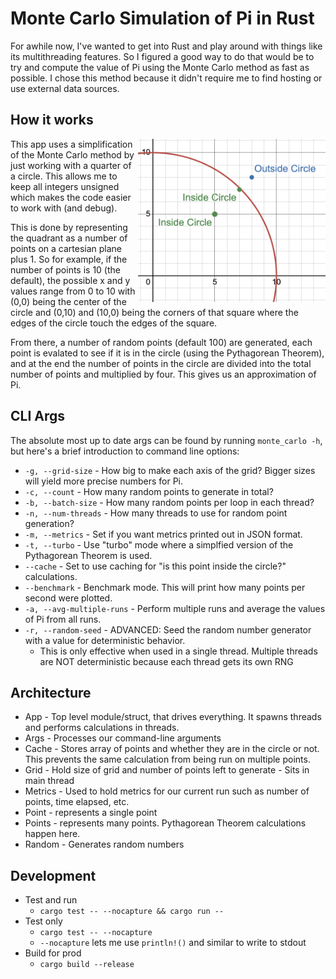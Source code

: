 
# Monte Carlo Simulation of Pi in Rust

For awhile now, I've wanted to get into Rust and play around with things like its multithreading
features.  So I figured a good way to do that would be to try and compute the value of Pi 
using the Monte Carlo method as fast as possible.  I chose this method because it didn't require
me to find hosting or use external data sources.


## How it works

<img src="img/quadrant.png" width="300" align="right" />

This app uses a simplification of the Monte Carlo method by just working with a 
quarter of a circle.  This allows me to keep all integers unsigned which makes the code
easier to work with (and debug).  

This is done by representing the quadrant as a number of points on a cartesian plane plus 1.
So for example, if the number of points is 10  (the default), the possible x and y values range
from 0 to 10 with (0,0) being the center of the circle and (0,10) and (10,0) being the corners
of that square where the edges of the circle touch the edges of the square.

From there, a number of random points (default 100) are generated, each point is evalated to see
if it is in the circle (using the Pythagorean Theorem), and at the end the number of points 
in the circle are divided into the total number of points and multiplied by four.  This gives
us an approximation of Pi.


## CLI Args

The absolute most up to date args can be found by running `monte_carlo -h`, but here's 
a brief introduction to command line options:

- `-g, --grid-size` - How big to make each axis of the grid?  Bigger sizes will yield more precise numbers for Pi.
- `-c, --count` - How many random points to generate in total?
- `-b, --batch-size` - How many random points per loop in each thread?
- `-n, --num-threads` - How many threads to use for random point generation?
- `-m, --metrics` - Set if you want metrics printed out in JSON format.
- `-t, --turbo` - Use "turbo" mode where a simplfied version of the Pythagorean Theorem is used.
- `--cache` - Set to use caching for "is this point inside the circle?" calculations.
- `--benchmark` - Benchmark mode.  This will print how many points per second were plotted.
- `-a, --avg-multiple-runs` - Perform multiple runs and average the values of Pi from all runs.
- `-r, --random-seed` - ADVANCED: Seed the random number generator with a value for deterministic behavior.
  - This is only effective when used in a single thread.  Multiple threads are NOT deterministic because each thread gets its own RNG 


## Architecture

- App - Top level module/struct, that drives everything.  It spawns threads and performs calculations in threads.
- Args - Processes our command-line arguments
- Cache - Stores array of points and whether they are in the circle or not.  This prevents the same calculation from being run on multiple points.
- Grid - Hold size of grid and number of points left to generate - Sits in main thread
- Metrics - Used to hold metrics for our current run such as number of points, time elapsed, etc.
- Point - represents a single point
- Points - represents many points.  Pythagorean Theorem calculations happen here.
- Random - Generates random numbers


## Development

- Test and run
  - `cargo test -- --nocapture && cargo run --`
- Test only
  - `cargo test -- --nocapture`
  - `--nocapture` lets me use `println!()` and similar to write to stdout
- Build for prod
  - `cargo build --release`


